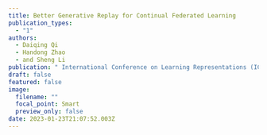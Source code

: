 ```yaml
---
title: Better Generative Replay for Continual Federated Learning
publication_types:
  - "1"
authors:
  - Daiqing Qi
  - Handong Zhao
  - and Sheng Li
publication: " International Conference on Learning Representations (ICLR)"
draft: false
featured: false
image:
  filename: ""
  focal_point: Smart
  preview_only: false
date: 2023-01-23T21:07:52.003Z
---
```

